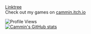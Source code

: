 <!--
**Cammin/Cammin** is a ✨ _special_ ✨ repository because its `README.md` (this file) appears on your GitHub profile.

Here are some ideas to get you started:

- 🔭 I’m currently working on ...
- 🌱 I’m currently learning ...
- 👯 I’m looking to collaborate on ...
- 🤔 I’m looking for help with ...
- 💬 Ask me about ...
- 📫 How to reach me: ...
- 😄 Pronouns: ...
- ⚡ Fun fact: ...
-->


<!--
### Hi there 👋

My name is Cameron Krebbers. I love the idea of making games.  
I'm mainly experienced in the Unity engine, but also past experience with GameMaker Studio 2 and Clickteam Fusion 2.5.


- 🌥️ I strive to make fun game experiences!
- 🔭 I’m currently working on [LDtkToUnity](https://github.com/Cammin/LDtkUnity) with the goal to make my own game with it.
- 🌱 I have many learning/research goals: Programming, Design, Music, Art!
- 🎮 In my pastime, I like playing games or watching Youtube.
- 📫 I can be reached at `cameo221@gmail.com`, or on Discord at `Cammin#1689`/`cammin`.
- 🌎 I am from Vernon, British Columbia, Canada.
- 📆 I'm 25.
- ⚡ Fun fact: I can only appreciate music if it's appeared in a video game. Weird but true.
- 🧠 Also fun fact: I have aspergers, which is a high-functioning autism.
-->

[Linktree](https://linktr.ee/Krebc99)  
Check out my games on [cammin.itch.io](https://cammin.itch.io/)

![Profile Views](https://komarev.com/ghpvc/?username=Cammin&style=flat-square&color=blue)  
[![Cammin's GitHub stats](https://github-readme-stats.vercel.app/api?username=Cammin&theme=github_dark)](https://github.com/Cammin/github-readme-stats)

<!--
![Languages](https://github-readme-stats.vercel.app/api/top-langs/?username=Cammin&layout=compact&theme=github_dark)
[![GitHub Streak](https://github-readme-streak-stats.herokuapp.com/?user=Cammin&theme=dark)](https://github.com/Cammin/github-readme-streak-stats)  
-->
